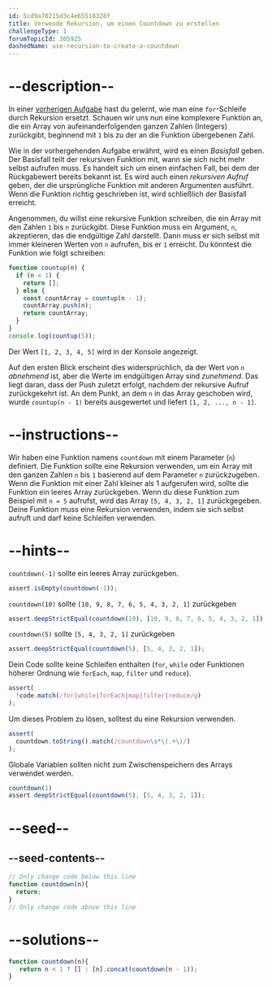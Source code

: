 ```yaml
---
id: 5cd9a70215d3c4e65518328f
title: Verwende Rekursion, um einen Countdown zu erstellen
challengeType: 1
forumTopicId: 305925
dashedName: use-recursion-to-create-a-countdown
---
```


# --description--

In einer <a href="https://platform-ui.topcoder.com/learn/freeCodeCamp/javascript-algorithms-and-data-structures/basic-javascript/replace-loops-using-recursion" target="_blank" rel="noopener noreferrer nofollow">vorherigen Aufgabe</a> hast du gelernt, wie man eine `for`-Schleife durch Rekursion ersetzt. Schauen wir uns nun eine komplexere Funktion an, die ein Array von aufeinanderfolgenden ganzen Zahlen (Integers) zurückgibt, beginnend mit `1` bis zu der an die Funktion übergebenen Zahl.

Wie in der vorhergehenden Aufgabe erwähnt, wird es einen <dfn>Basisfall</dfn> geben. Der Basisfall teilt der rekursiven Funktion mit, wann sie sich nicht mehr selbst aufrufen muss. Es handelt sich um einen einfachen Fall, bei dem der Rückgabewert bereits bekannt ist. Es wird auch einen <dfn>rekursiven Aufruf</dfn> geben, der die ursprüngliche Funktion mit anderen Argumenten ausführt. Wenn die Funktion richtig geschrieben ist, wird schließlich der Basisfall erreicht.

Angenommen, du willst eine rekursive Funktion schreiben, die ein Array mit den Zahlen `1` bis `n` zurückgibt. Diese Funktion muss ein Argument, `n`, akzeptieren, das die endgültige Zahl darstellt. Dann muss er sich selbst mit immer kleineren Werten von `n` aufrufen, bis er `1` erreicht. Du könntest die Funktion wie folgt schreiben:

```javascript
function countup(n) {
  if (n < 1) {
    return [];
  } else {
    const countArray = countup(n - 1);
    countArray.push(n);
    return countArray;
  }
}
console.log(countup(5));
```

Der Wert `[1, 2, 3, 4, 5]` wird in der Konsole angezeigt.

Auf den ersten Blick erscheint dies widersprüchlich, da der Wert von `n` *abnehmend* ist, aber die Werte im endgültigen Array sind *zunehmend*. Das liegt daran, dass der Push zuletzt erfolgt, nachdem der rekursive Aufruf zurückgekehrt ist. An dem Punkt, an dem `n` in das Array geschoben wird, wurde `countup(n - 1)` bereits ausgewertet und liefert `[1, 2, ..., n - 1]`.

# --instructions--

Wir haben eine Funktion namens `countdown` mit einem Parameter (`n`) definiert. Die Funktion sollte eine Rekursion verwenden, um ein Array mit den ganzen Zahlen `n` bis `1` basierend auf dem Parameter `n` zurückzugeben. Wenn die Funktion mit einer Zahl kleiner als 1 aufgerufen wird, sollte die Funktion ein leeres Array zurückgeben. Wenn du diese Funktion zum Beispiel mit `n = 5` aufrufst, wird das Array `[5, 4, 3, 2, 1]` zurückgegeben. Deine Funktion muss eine Rekursion verwenden, indem sie sich selbst aufruft und darf keine Schleifen verwenden.

# --hints--

`countdown(-1)` sollte ein leeres Array zurückgeben.

```js
assert.isEmpty(countdown(-1));
```

`countdown(10)` sollte `[10, 9, 8, 7, 6, 5, 4, 3, 2, 1]` zurückgeben

```js
assert.deepStrictEqual(countdown(10), [10, 9, 8, 7, 6, 5, 4, 3, 2, 1]);
```

`countdown(5)` sollte `[5, 4, 3, 2, 1]` zurückgeben

```js
assert.deepStrictEqual(countdown(5), [5, 4, 3, 2, 1]);
```

Dein Code sollte keine Schleifen enthalten (`for`, `while` oder Funktionen höherer Ordnung wie `forEach`, `map`, `filter` und `reduce`).

```js
assert(
  !code.match(/for|while|forEach|map|filter|reduce/g)
);
```

Um dieses Problem zu lösen, solltest du eine Rekursion verwenden.

```js
assert(
  countdown.toString().match(/countdown\s*\(.+\)/)
);
```

Globale Variablen sollten nicht zum Zwischenspeichern des Arrays verwendet werden.

```js
countdown(1)
assert.deepStrictEqual(countdown(5), [5, 4, 3, 2, 1]);
```

# --seed--

## --seed-contents--

```js
// Only change code below this line
function countdown(n){
  return;
}
// Only change code above this line
```

# --solutions--

```js
function countdown(n){
   return n < 1 ? [] : [n].concat(countdown(n - 1));
}
```
